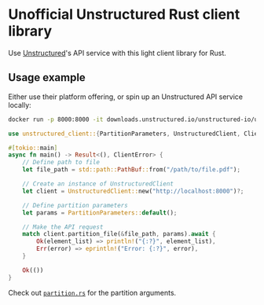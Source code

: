 # Unofficial Unstructured Rust client library

Use [Unstructured](https://docs.unstructured.io/welcome)'s API service with this light client library for Rust. 


## Usage example

Either use their platform offering, or spin up an Unstructured API service locally:

```bash
docker run -p 8000:8000 -it downloads.unstructured.io/unstructured-io/unstructured-api:latest
```

```rust
use unstructured_client::{PartitionParameters, UnstructuredClient, ClientError};

#[tokio::main]
async fn main() -> Result<(), ClientError> {
	// Define path to file
	let file_path = std::path::PathBuf::from("/path/to/file.pdf");

	// Create an instance of UnstructuredClient
	let client = UnstructuredClient::new("http://localhost:8000")?;

	// Define partition parameters
	let params = PartitionParameters::default();

	// Make the API request
	match client.partition_file(&file_path, params).await {
		Ok(element_list) => println!("{:?}", element_list),
		Err(error) => eprintln!("Error: {:?}", error),
	}

	Ok(())
}
```

Check out [`partition.rs`](src/partition.rs) for the partition arguments.


